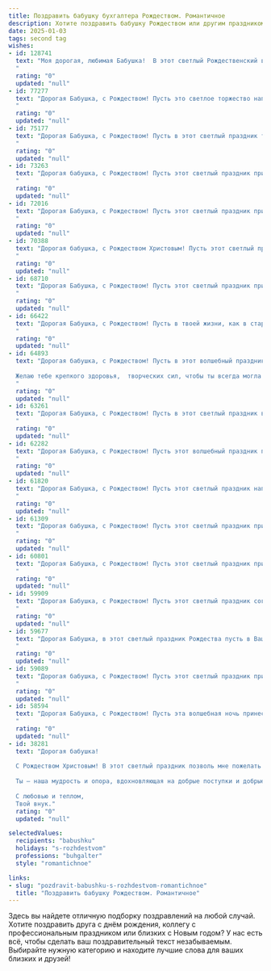 ```yaml
---
title: Поздравить бабушку бухгалтера Рождеством. Романтичное
description: Хотите поздравить бабушку Рождеством или другим праздником? Наш ИИ создаст незабываемое поздравление, а вы обязательно выделитесь среди других.  
date: 2025-01-03
tags: second tag
wishes:
- id: 128741
  text: "Моя дорогая, любимая Бабушка!  В этот светлый Рождественский вечер, когда небо сияет звездами, а сердца наполняются теплом и любовью, я хочу поздравить тебя с этим чудесным праздником! Ты – наш  ангел-хранитель,  добрый и мудрый бухгалтер нашей большой семьи,  твоя любовь – это бесценная бухгалтерская книга, полная  счастья и нежности. Пусть Рождество принесет тебе мир,  радость и исполнение всех самых заветных желаний!  Крепкого здоровья, долголетия и  безграничной любви!
  "
  rating: "0"
  updated: "null"
- id: 77277
  text: "Дорогая Бабушка, с Рождеством! Пусть это светлое торжество наполнит твой дом счастьем, а любовь и тепло согреют как в зимний вечер. Пусть твоя бухгалтерская мудрость и доброта всегда идут рука об руку, даря тебе покой и благополучие.
  "
  rating: "0"
  updated: "null"
- id: 75177
  text: "Дорогая Бабушка, с Рождеством! Пусть в этот светлый праздник тепло Вашей души согреет всех близких, а звездное небо сияет над Вашим добрым сердцем. Желаю Вам неиссякаемой энергии, как у опытного бухгалтера, и любви, которая всегда будет в Вашем балансе.
  "
  rating: "0"
  updated: "null"
- id: 73263
  text: "Дорогая бабушка, с Рождеством! Пусть этот светлый праздник принесет в вашу жизнь тепло, уют и душевное равновесие. Пусть ваш оптимизм и мастерство бухгалтерского дела продолжают вдохновлять всех вокруг, а  ваша любовь и мудрость всегда остаются нашим путеводным светом.  Сердечно желаю вам здоровья, счастья и благополучия!
  "
  rating: "0"
  updated: "null"
- id: 72016
  text: "Дорогая Бабушка, с Рождеством! Пусть этот светлый праздник принесет тебе тепло, уют и волшебные мгновения. Пусть праздничная атмосфера окутает тебя нежностью и любовью, а в сердце царит покой и радость. Желаю тебе крепкого здоровья, благополучия и, конечно же, чтобы твои бухгалтерские отчеты всегда были безупречными!
  "
  rating: "0"
  updated: "null"
- id: 70388
  text: "Дорогая бабушка, с Рождеством Христовым! Пусть этот светлый праздник наполнит ваш дом теплом, уютом и любовью. Желаю вам крепкого здоровья, благополучия и радости, которая освещает каждый ваш день. Пусть сияющая звезда Рождества принесет в вашу жизнь вдохновение и светлые надежды.
  "
  rating: "0"
  updated: "null"
- id: 68710
  text: "Дорогая Бабушка, с Рождеством! Пусть этот светлый праздник принесет в твою жизнь мир, тепло и уют, как твои умелые руки создают гармонию в нашем семейном очаге. Пусть твоя мудрость и доброта, подобно зимнему снегу,  покрывают всех нас нежностью и любовью.  Будь здорова, любима и счастлива всегда!
  "
  rating: "0"
  updated: "null"
- id: 66422
  text: "Дорогая Бабушка, с Рождеством! Пусть в твоей жизни, как в старинной книге, будут только светлые страницы, а каждая глава – история любви, радости и счастья. Пусть твой бухгалтерский талант приносит тебе не только финансовое благополучие, но и душевный покой. С Рождеством, моя любимая Бабушка!
  "
  rating: "0"
  updated: "null"
- id: 64893
  text: "Дорогая бабушка, с Рождеством! Пусть в этот волшебный праздник в твоей душе расцветет радость, а в сердце поселится тепло. Пусть каждое мгновение этого дня будет наполнено любовью, счастьем и душевным покоем.
  
  Желаю тебе крепкого здоровья,  творческих сил, чтобы ты всегда могла  \"вести баланс\" в своей жизни - не только в числах, но и в чувствах. С праздником!
  "
  rating: "0"
  updated: "null"
- id: 63261
  text: "Дорогая Бабушка, с Рождеством! Пусть в этот светлый праздник в вашем сердце воцарятся покой и уют, а в душе —  радость и любовь. Пусть каждый день будет наполнен теплом, заботой и счастьем, как умело вы умеете подсчитывать прибыли, пусть жизнь щедро дарит вам только положительные балансы.  С любовью, ваши родные.
  "
  rating: "0"
  updated: "null"
- id: 62282
  text: "Дорогая Бабушка, с Рождеством! Пусть этот волшебный праздник принесет в твою жизнь, полную мудрости и опыта, еще больше тепла, любви и светлых чувств! Пусть твоя душа сияет, как рождественская звезда, а сердце бьется в такт праздничного колокола. Счастья, здоровья и праздничного настроения!
  "
  rating: "0"
  updated: "null"
- id: 61820
  text: "Дорогая Бабушка, с Рождеством! Пусть этот светлый праздник наполнит Вашу жизнь теплом, любовью и радостью, как и Ваши таланты всегда наполняли теплом, любовью и радостью нашу жизнь. Пусть Ваш трудолюбивый дух, столь важный для профессии бухгалтера, всегда будет вознагражден добром и счастьем.
  "
  rating: "0"
  updated: "null"
- id: 61309
  text: "Дорогая бабушка, с Рождеством! Пусть этот светлый праздник принесет в вашу жизнь безграничную радость, теплоту домашнего очага и душевное равновесие. Желаю вам крепкого здоровья, благополучия и  всех земных благ. Пусть ваша добрая душа всегда сияет, как рождественская звезда, освещая путь вашим близким.
  "
  rating: "0"
  updated: "null"
- id: 60801
  text: "Дорогая Бабушка, с Рождеством! Пусть этот светлый праздник принесет в твой дом тепло, любовь и радость. Желаю тебе крепкого здоровья, мирного неба над головой и, конечно же,  процветания в твоей важной профессии – бухгалтерии!
  "
  rating: "0"
  updated: "null"
- id: 59909
  text: "Дорогая Бабушка, с Рождеством! Пусть этот светлый праздник согреет тебя теплом, а твоё сердце наполнится радостью, как рождественская елка огнями. Желаю тебе здоровья, душевного спокойствия и праздничного настроения! Пусть этот год станет для тебя особенным, как твой талант бухгалтера — для нашей семьи.
  "
  rating: "0"
  updated: "null"
- id: 59677
  text: "Дорогая Бабушка, в этот светлый праздник Рождества пусть в Вашей душе расцветает нежная, как первый снег, радость. Пусть каждый день будет полон любви, уюта и спокойствия, как Ваша уютная бухгалтерская книга, где все сосчитано и записано с любовью.  С Рождеством!
  "
  rating: "0"
  updated: "null"
- id: 59089
  text: "Дорогая бабушка, с Рождеством! Пусть этот светлый праздник принесет в твою жизнь уют, тепло и праздничную радость. Спасибо за твою мудрость, за твои теплые руки и за безграничную любовь. Ты – мой ангел-хранитель, моя опора! Желаю тебе крепкого здоровья, мирного неба над головой и бесконечного счастья. Пусть Рождество будет наполнено волшебством и исполнением всех самых сокровенных желаний!
  "
  rating: "0"
  updated: "null"
- id: 58594
  text: "Дорогая Бабушка, с Рождеством! Пусть эта волшебная ночь принесет в твой дом уют, тепло и свет, а в твою душу - мир и спокойствие. Пусть твоя добрая и мудрая душа, как всегда, сияет счастьем, а  твои таланты и умения  – бухгалтерское мастерство и умение считать копейку – всегда приносят тебе радость и благополучие. Пусть Рождество станет началом счастливого и удачного года! ❤️
  "
  rating: "0"
  updated: "null"
- id: 38281
  text: "Дорогая бабушка!
  
  С Рождеством Христовым! В этот светлый праздник позволь мне пожелать тебе море счастья и небольшие островки спокойствия. Ты, как бухгалтер, всегда находила баланс в жизни, и пусть этот баланс принесет в твой дом радость, тепло и уют.
  
  Ты — наша мудрость и опора, вдохновляющая на добрые поступки и добрые дела. Пусть каждый день будет как праздничная звезда на небе, освещая путь к новым достижениям и мечтам. Желаю здоровья, безмерного счастья и любви, которая согревает душу и наполняет сердце светом.
  
  С любовью и теплом,
  Твой внук."
  rating: "0"
  updated: "null"

selectedValues:
  recipients: "babushku"
  holidays: "s-rozhdestvom"
  professions: "buhgalter"
  style: "romantichnoe"

links:
- slug: "pozdravit-babushku-s-rozhdestvom-romantichnoe"
  title: "Поздравить бабушку Рождеством. Романтичное"
---
```


Здесь вы найдете отличную подборку поздравлений на любой случай.
Хотите поздравить друга с днём рождения, коллегу с профессиональным праздником или близких с Новым годом? У нас есть всё, чтобы сделать ваш поздравительный текст незабываемым. Выбирайте нужную категорию и находите лучшие слова для ваших близких и друзей!

